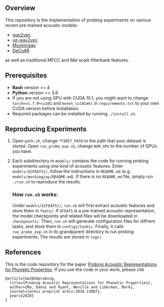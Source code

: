 ## Overview
This repository is the implementation of probing experiments on various recent pre-trained acoustic models:

* [wav2vec](https://arxiv.org/pdf/1904.05862.pdf)
* [vq-wav2vec](https://arxiv.org/pdf/1910.05453.pdf)
* [Mockingjay](https://arxiv.org/pdf/1910.12638.pdf)
* [DeCoAR](https://arxiv.org/pdf/1912.01679.pdf)

as well as traditional MFCC and Mel scale filterbank features.

## Prerequisites
* **Bash** version >= 4
* **Python** version >= 3.6
* If you are not using GPU with CUDA 10.1, you might want to change `torch==1.7.0+cu101` and `mxnet_cu101mkl` in `requirements.txt` to your own CUDA version before installation.
* Required packages can be installed by running `./install.sh`.

## Reproducing Experiments
1. Open `path.sh`, change `*TIMIT_PATH` to the path that your dataset is stored. Open `run_probe_exp.sh`, change `NUM_GPU` to the number of GPUs you have.

2. Each subdirectory in `models/` contains the code for running probing experiments using one kind of acoustic features. Enter `models/${FEATS}/`, follow the instructions in `README.md` (e.g. `models/mockingjay/README.md`). If there is no `README.md` file, simply run `./run.sh` to reproduce the results.

	### How `run.sh` works:
	Under `models/${FEATS}/`, `run.sh` will first extract acoustic features and store them in `feats/`. If `$FEATS` is a pre-trained acoustic representation, the model checkpoints and related files will be downloaded in `checkpoints/`. Then, `run.sh` will generate configuration files for diffrent tasks, and store them in `configs/tasks/`. Finally, it calls `run_probe_exp.sh` in its grandparent directory to run probing experiments. The results are stored in `logs/`.
	
## References
This is the code repository for the paper [Probing Acoustic Representations for Phonetic Properties](https://arxiv.org/pdf/2010.13007.pdf). If you use the code in your work, please cite

```
@article{ma2020probing,
  title={Probing Acoustic Representations for Phonetic Properties},
  author={Ma, Danni and Ryant, Neville and Liberman, Mark},
  journal={arXiv preprint arXiv:2010.13007},
  year={2020}
}
```